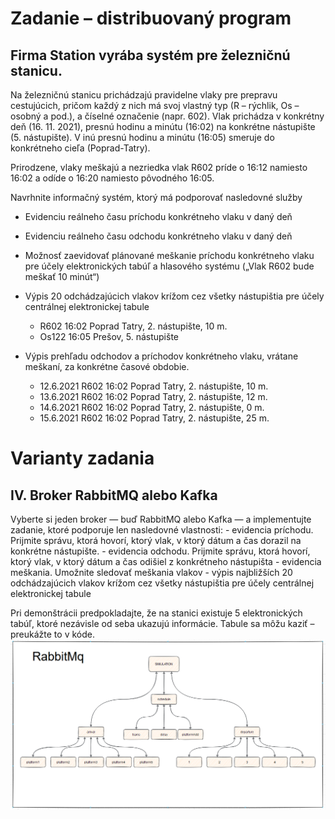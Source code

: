 
# Zadanie – distribuovaný program

## Firma Station vyrába systém pre železničnú stanicu.

Na železničnú stanicu prichádzajú pravidelne vlaky pre prepravu cestujúcich, pričom každý z nich má svoj vlastný typ (R – rýchlik, Os – osobný a pod.), a číselné označenie (napr. 602). Vlak prichádza v konkrétny deň (16. 11. 2021), presnú hodinu a minútu (16:02) na konkrétne nástupište (5. nástupište). V inú presnú hodinu a minútu (16:05) smeruje do konkrétneho cieľa (Poprad-Tatry).

Prirodzene, vlaky meškajú a nezriedka vlak R602 príde o 16:12 namiesto 16:02 a odíde o 16:20 namiesto pôvodného 16:05.

Navrhnite informačný systém, ktorý má podporovať nasledovné služby

   - Evidenciu reálneho času príchodu konkrétneho vlaku v daný deň
   - Evidenciu reálneho času odchodu konkrétneho vlaku v daný deň
   - Možnosť zaevidovať plánované meškanie príchodu konkrétneho vlaku pre účely elektronických tabúľ a hlasového systému („Vlak R602 bude meškať 10 minút“)
   - Výpis 20 odchádzajúcich vlakov krížom cez všetky nástupištia pre účely centrálnej elektronickej tabule
      - R602 16:02 Poprad Tatry, 2. nástupište, 10 m.
      - Os122 16:05 Prešov, 5. nástupište

   - Výpis prehľadu odchodov a príchodov konkrétneho vlaku, vrátane meškaní, za konkrétne časové obdobie.
       - 12.6.2021 R602 16:02 Poprad Tatry, 2. nástupište, 10 m.
       - 13.6.2021 R602 16:02 Poprad Tatry, 2. nástupište, 12 m.
       - 14.6.2021 R602 16:02 Poprad Tatry, 2. nástupište, 0 m.
       - 15.6.2021 R602 16:02 Poprad Tatry, 2. nástupište, 25 m.

# Varianty zadania
## IV. Broker RabbitMQ alebo Kafka

Vyberte si jeden broker — buď RabbitMQ alebo Kafka — a implementujte zadanie, ktoré podporuje len nasledovné vlastnosti:
    - evidencia príchodu. Prijmite správu, ktorá hovorí, ktorý vlak, v ktorý dátum a čas dorazil na konkrétne nástupište.
    - evidencia odchodu. Prijmite správu, ktorá hovorí, ktorý vlak, v ktorý dátum a čas odišiel z konkrétneho nástupišta
    - evidencia meškania. Umožnite sledovať meškania vlakov
    - výpis najbližších 20 odchádzajúcich vlakov krížom cez všetky nástupištia pre účely centrálnej elektronickej tabule

Pri demonštrácii predpokladajte, že na stanici existuje 5 elektronických tabúľ, ktoré nezávisle od seba ukazujú informácie. Tabule sa môžu kaziť – preukážte to v kóde. 
![img.png](img.png)